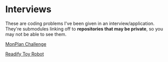 # Interviews

These are coding problems I've been given in an interview/application. They're submodules linking off to **repositories that may be private**, so you may not be able to see them.

[MonPlan Challenge](https://github.com/nchlswhttkr/monplan-challenge)

[Readify Toy Robot](https://github.com/nchlswhttkr/readify-toy-robot)

